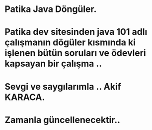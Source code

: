 # Patika Java Döngüler.
# Patika dev sitesinden java 101 adlı çalışmanın dögüler kısmında ki işlenen bütün soruları ve ödevleri kapsayan bir çalışma ..
# Sevgi ve saygılarımla .. Akif KARACA.

# Zamanla güncellenecektir..
